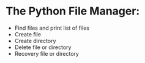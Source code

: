 # The Python File Manager:
- Find files and print list of files
- Create file
- Create directory
- Delete file or directory
- Recovery file or directory
